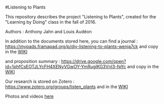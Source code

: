 #Listening to Plants

This repository describes the project "Listening to Plants", created for the "Learning by Doing" class in the fall of 2016.

Authors : Anthony Jahn and Louis Audéon

In addition to the documents stored here, you can find a journal : https://mypads.framapad.org/p/diy-listening-to-plants-wenja7ck and copy in the [WIKI](https://github.com/Anthony-CRIM2/Listening-to-Plants/wiki/Journal)

and proposition summary : https://drive.google.com/open?id=1phfCsEOTJLYcFH4XENyVGwOY-YmRugIKG3VnI3-fpYc and copy in the [WIKI](https://github.com/Anthony-CRIM2/Listening-to-Plants/wiki/Proposition)

Our research is stored on Zotero : https://www.zotero.org/groups/listen_plants and in the [WIKI](https://github.com/Anthony-CRIM2/Listening-to-Plants/wiki/Bibliography)

Photos and videos [here](https://github.com/Anthony-CRIM2/Listening-to-Plants/tree/master/IMG)
